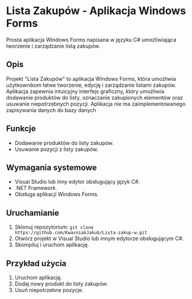 # Lista Zakupów - Aplikacja Windows Forms

Prosta aplikacja Windows Forms napisana w języku C# umożliwiająca tworzenie i zarządzanie listą zakupów.

## Opis

Projekt "Lista Zakupów" to aplikacja Windows Forms, która umożliwia użytkownikom łatwe tworzenie, edycję i zarządzanie listami zakupów. Aplikacja zapewnia intuicyjny interfejs graficzny, który umożliwia dodawanie produktów do listy, oznaczanie zakupionych elementów oraz usuwanie niepotrzebnych pozycji.
Aplikacja nie ma zaimplementowanego zapisywania danych do bazy danych

## Funkcje

- Dodawanie produktów do listy zakupów.
- Usuwanie pozycji z listy zakupów.

## Wymagania systemowe

- Visual Studio lub inny edytor obsługujący język C#.
- .NET Framework.
- Obsługa aplikacji Windows Forms.

## Uruchamianie

1. Sklonuj repozytorium: `git clone https://github.com/KwasniakJakub/Lista-zakup-w.git`
2. Otwórz projekt w Visual Studio lub innym edytorze obsługującym C#.
3. Skompiluj i uruchom aplikację.

## Przykład użycia

1. Uruchom aplikację.
2. Dodaj nowy produkt do listy zakupów.
3. Usuń niepotrzebne pozycje.
